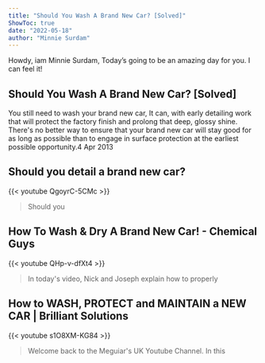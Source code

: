 ```yaml
---
title: "Should You Wash A Brand New Car? [Solved]"
ShowToc: true 
date: "2022-05-18"
author: "Minnie Surdam" 
---
```


Howdy, iam Minnie Surdam, Today’s going to be an amazing day for you. I can feel it!
## Should You Wash A Brand New Car? [Solved]
You still need to wash your brand new car, It can, with early detailing work that will protect the factory finish and prolong that deep, glossy shine. There's no better way to ensure that your brand new car will stay good for as long as possible than to engage in surface protection at the earliest possible opportunity.4 Apr 2013

## Should you detail a brand new car?
{{< youtube QgoyrC-5CMc >}}
>Should you

## How To Wash & Dry A Brand New Car! - Chemical Guys
{{< youtube QHp-v-dfXt4 >}}
>In today's video, Nick and Joseph explain how to properly 

## How to WASH, PROTECT and MAINTAIN a NEW CAR | Brilliant Solutions
{{< youtube s1O8XM-KG84 >}}
>Welcome back to the Meguiar's UK Youtube Channel. In this 


